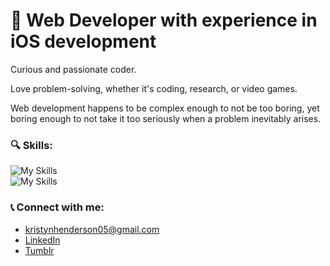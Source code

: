 # 👾 Web Developer with experience in iOS development
Curious and passionate coder.

Love problem-solving, whether it's coding, research, or video games.

Web development happens to be complex enough to not be too boring, yet
<br>
boring enough to not take it too seriously when a problem inevitably arises.

### 🔍 Skills:
![My Skills](https://go-skill-icons.vercel.app/api/icons?i=html,css,swift&theme=dark)
<br>
![My Skills](https://go-skill-icons.vercel.app/api/icons?i=github,git,vscode,xcode,linux&theme=dark)

### 📞 Connect with me:
* [kristynhenderson05@gmail.com](https://accounts.google.com/AccountChooser/signinchooser?service=mail&continue=https%3A%2F%2Fmail.google.com%2Fmail%2F&flowName=GlifWebSignIn&flowEntry=AccountChooser&ec=asw-gmail-globalnav-signin&theme=glif)
* [LinkedIn](https://www.linkedin.com/in/kristynhenderson)
* [Tumblr](https://www.tumblr.com/blog/codingoutofcuriosity)
